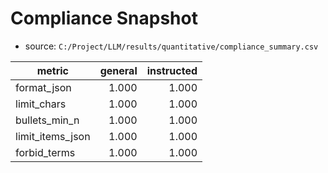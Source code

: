 # Compliance Snapshot

- source: `C:/Project/LLM/results/quantitative/compliance_summary.csv`

| metric | general | instructed |
|---|---:|---:|
| format_json | 1.000 | 1.000 |
| limit_chars | 1.000 | 1.000 |
| bullets_min_n | 1.000 | 1.000 |
| limit_items_json | 1.000 | 1.000 |
| forbid_terms | 1.000 | 1.000 |

